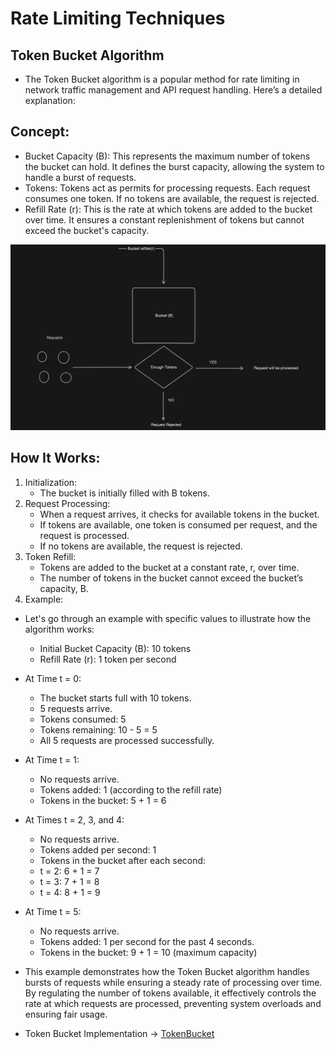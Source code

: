 # Rate Limiting Techniques

## Token Bucket Algorithm

- The Token Bucket algorithm is a popular method for rate limiting in network traffic management and API request handling. Here’s a detailed explanation:

## Concept:

- Bucket Capacity (B): This represents the maximum number of tokens the bucket can hold. It defines the burst capacity, allowing the system to handle a burst of requests.
- Tokens: Tokens act as permits for processing requests. Each request consumes one token. If no tokens are available, the request is rejected.
- Refill Rate (r): This is the rate at which tokens are added to the bucket over time. It ensures a constant replenishment of tokens but cannot exceed the bucket's capacity.

![](../images/TokenBucket.png)

## How It Works:

1. Initialization:
   - The bucket is initially filled with B tokens.
2. Request Processing:
   - When a request arrives, it checks for available tokens in the bucket.
   - If tokens are available, one token is consumed per request, and the request is processed.
   - If no tokens are available, the request is rejected.
3. Token Refill:
   - Tokens are added to the bucket at a constant rate, r, over time.
   - The number of tokens in the bucket cannot exceed the bucket’s capacity, B.
4. Example:

- Let's go through an example with specific values to illustrate how the algorithm works:

  - Initial Bucket Capacity (B): 10 tokens
  - Refill Rate (r): 1 token per second

- At Time t = 0:

  - The bucket starts full with 10 tokens.
  - 5 requests arrive.
  - Tokens consumed: 5
  - Tokens remaining: 10 - 5 = 5
  - All 5 requests are processed successfully.

- At Time t = 1:

  - No requests arrive.
  - Tokens added: 1 (according to the refill rate)
  - Tokens in the bucket: 5 + 1 = 6

- At Times t = 2, 3, and 4:

  - No requests arrive.
  - Tokens added per second: 1
  - Tokens in the bucket after each second:
  - t = 2: 6 + 1 = 7
  - t = 3: 7 + 1 = 8
  - t = 4: 8 + 1 = 9

- At Time t = 5:

  - No requests arrive.
  - Tokens added: 1 per second for the past 4 seconds.
  - Tokens in the bucket: 9 + 1 = 10 (maximum capacity)

- This example demonstrates how the Token Bucket algorithm handles bursts of requests while ensuring a steady rate of processing over time. By regulating the number of tokens available, it effectively controls the rate at which requests are processed, preventing system overloads and ensuring fair usage.

- Token Bucket Implementation -> [TokenBucket](/rate_limiting_strategies/token_bucket/src/token_bucket.ts)
